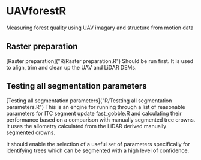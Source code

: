 # UAVforestR
Measuring forest quality using UAV imagary and structure from motion data

## Raster preparation
[Raster preparation]("R/Raster preparation.R")
Should be run first. It is used to align, trim and clean up the UAV and LiDAR
DEMs.

## Testing all segmentation parameters
[Testing all segmentation parameters]("R/Testting all segmentation parameters.R")
This is an engine for running through a list of reasonable parameters
for ITC segment update fast_gobble.R and calculating their performance 
based on a comparison with manually segmented tree crowns. It uses
the allometry calculated from the LiDAR derived manually segmented crowns.

It should enable the selection of a useful set of parameters specifically 
for identifying trees which can be segmented with a high level of confidence.